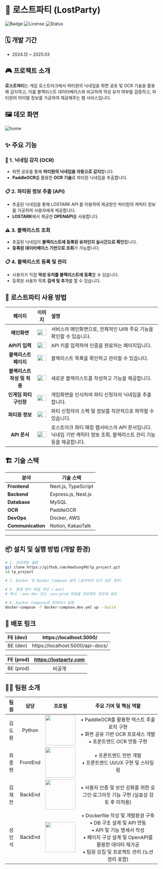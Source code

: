 # 🚀 로스트파티 (LostParty)

![Badge](https://img.shields.io/badge/Project-LostParty-darkgoldenrod?style=flat-square)
![License](https://img.shields.io/badge/License-MIT-blue?style=flat-square)
![Status](https://img.shields.io/badge/Status-Active-green?style=flat-square)

## 🗓️ 개발 기간

- 2024.12 ~ 2025.03

## 🎮 프로젝트 소개

**로스트파티**는 게임 로스트아크에서 파티원의 닉네임을 화면 공유 및 OCR 기술을 활용해 감지하고, 이를 블랙리스트 데이터베이스와 비교하여 악성 유저 여부를 검증하고, 파티원의 아이템 정보를 가공하여 제공해주는 웹 서비스입니다.

## 🖼️ 데모 화면

![home](https://github.com/user-attachments/assets/307a77ae-ad19-4447-979f-af92fa8383df)

## ✨ 주요 기능

### 🔎 1. 닉네임 감지 (OCR)

- 화면 공유를 통해 **파티원의 닉네임을 자동으로 감지**합니다.
- **PaddleOCR**를 활용한 **OCR 기술**로 파티원 닉네임을 추출합니다.

### 📋 2. 파티원 정보 추출 (API)

- 추출된 닉네임을 통해 LOSTARK API 를 이용하여 제공받은 파티원의 캐릭터 정보를 가공하여 사용자에게 제공합니다.
- **LOSTARK**에서 제공한 **OPENAPI**를 사용합니다.

### ⚠️ 3. 블랙리스트 조회

- 추출된 닉네임이 **블랙리스트에 등록된 유저인지 실시간으로 확인**합니다.
- **등록된 데이터베이스 기반으로 조회**가 가능합니다.

### 📋 4. 블랙리스트 등록 및 관리

- 사용자가 직접 **악성 유저를 블랙리스트에 등록**할 수 있습니다.
- 등록된 사용자 목록 **검색 및 추가**를 할 수 있습니다.

## 🧮 로스트파티 사용 방법

|  페이지  | 이미지 | 설명 |
|:---:|:------------------:|:---|
| **메인화면** | <img src="https://github.com/user-attachments/assets/1d1249f0-9d00-4216-ab34-1e6c2d4b2bde" style="width: 100%; max-width: 300px;"> | 서비스의 메인화면으로, 전체적인 UI와 주요 기능을 확인할 수 있습니다. |
| **API키 입력** | <img src="https://github.com/user-attachments/assets/21356c24-3641-4dfa-a527-9c58141a5d00" style="width: 100%; max-width: 300px;"> | API 키를 입력하여 인증을 완료하는 페이지입니다. |
| **블랙리스트 페이지** | <img src="https://github.com/user-attachments/assets/7bc8abee-b4d8-4ffb-81e5-1919dde68381" style="width: 100%; max-width: 300px;"> | 블랙리스트 목록을 확인하고 관리할 수 있습니다. |
| **블랙리스트 작성 및 적용** | <img src="https://github.com/user-attachments/assets/53392234-1562-4c90-8e76-a950a6ad4366" style="width: 100%; max-width: 300px;"> | 새로운 블랙리스트를 작성하고 기능을 제공합니다. |
| **인게임 파티 구인창** | <img src="https://github.com/user-attachments/assets/53bf64f0-5133-4e96-a9a9-3d714fcc75ca" style="width: 100%; max-width: 300px;"> | 게임화면을 인식하여 파티 신청자의 닉네임을 추출합니다. |
| **파티원 정보** | <img src="https://github.com/user-attachments/assets/e6016932-11cb-4fe5-b5c0-20bd7e984f71" style="width: 100%; max-width: 300px;"> | 파티 신청자의 스펙 및 정보를 직관적으로 파악할 수 있습니다. |
| **API 문서** | <img src="https://github.com/user-attachments/assets/d0ed6713-7126-40ce-952e-d51f99ebf22e)" style="width: 100%; max-width: 300px;"> | 로스트아크 파티 매칭 웹서비스의 API 문서입니다. 닉네임 기반 캐릭터 정보 조회, 블랙리스트 관리 기능 등을 제공합니다. |


## 🏗️ 기술 스택

| 분야         | 기술 스택             |
| ------------ | --------------------- |
| **Frontend** | Next.js, TypeScript   |
| **Backend**  | Express.js, Nest.js   |
| **Database** | MySQL                 |
| **OCR**      | PaddleOCR             |
| **DevOps**   | Docker, AWS           |
| **Communication** | Notion, KakaoTalk |

---

## 📦 설치 및 실행 방법 (개발 환경)

```bash
# 1. 프로젝트 클론
git clone https://github.com/HaeSung99/lp_project.git
cd lp_project

# 2. Docker 및 Docker Compose 설치 (설치되어 있지 않은 경우)

# 3. 환경 변수 파일 작성 (.env)
# 예시: .env.dev 또는 .env.prod 파일을 프로젝트 루트에 생성

# 4. Docker Compose로 컨테이너 실행
docker-compose -f docker-compose.dev.yml up --build
```

## 🚀 배포 링크

| FE (dev) |     https://localhost:3000/      |
| :-: | :------------------------------: |
| BE (dev) | https://localhost:5000/api-docs/ |

| FE (prod) |     https://lostparty.com      |
| :-: | :------------------------------: |
| BE (prod) | 비공개 |

## 👋🏻 팀원 소개

<div align="center">

|  팀원  |   담당   |                                              프로필                                              |                                            주요 기여 및 핵심 역할                                           |
| :----: | :------: | :----------------------------------------------------------------------------------------------: |  :----------------------------------------------------------------------------------------: |
| 김도환 | Python | [<img src="https://github.com/ehghks021203.png" width="100px">](https://github.com/ehghks021203) | • PaddleOCR를 활용한 텍스트 추출 로직 구현 <br> • 화면 공유 기반 OCR 프로세스 개발 <br> • 프론트엔드 OCR 연동 구현
| 최종현 | FrontEnd |    [<img src="https://github.com/elbyss.png" width="100px">](https://github.com/elbyss)    | • 프론트엔드 전반 개발 <br> • 프론트엔드 UI/UX 구현 및 스타일링
| 김재찬 | BackEnd  |      [<img src="https://github.com/kjc6735.png" width="100px">](https://github.com/kjc6735)      | • 사용자 인증 및 보안 강화를 위한 로그인·로그아웃 기능 구현 (실효성 검토 후 미적용)
| 성인석 | BackEnd  | [<img src="https://github.com/HaeSung99.png" width="100px">](https://github.com/HaeSung99) | • Dockerfile 작성 및 개발환경 구축 <br> • DB 구조 설계 및 API 연동 <br> • API 및 기능 명세서 작성 <br> • 페이지 구성 설계 및 OpenAPI를 활용한 데이터 재가공 <br> • 팀원 모집 및 프로젝트 관리 (노션 정리 포함)

</div>
